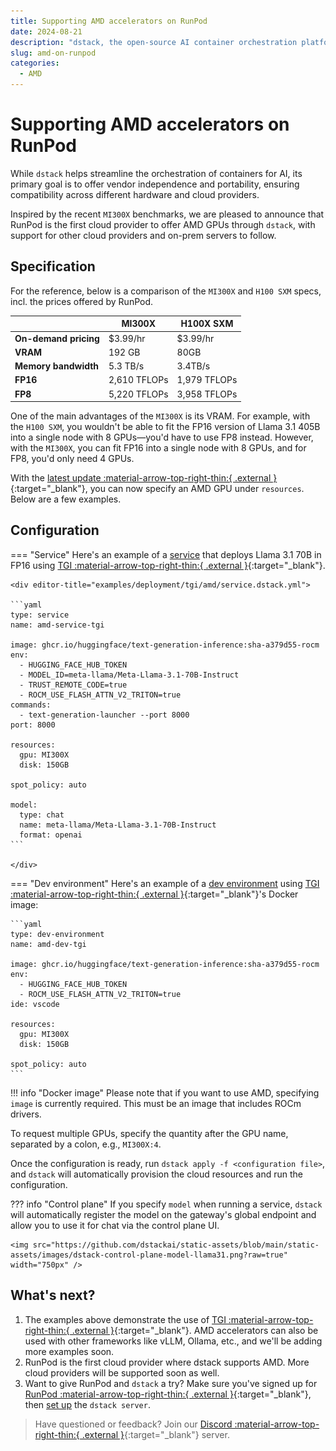 ```yaml
---
title: Supporting AMD accelerators on RunPod
date: 2024-08-21
description: "dstack, the open-source AI container orchestration platform, adds support for AMD accelerators, with RunPod as the first supported cloud provider."  
slug: amd-on-runpod
categories:
  - AMD
---
```


# Supporting AMD accelerators on RunPod

While `dstack` helps streamline the orchestration of containers for AI, its primary goal is to offer vendor independence
and portability, ensuring compatibility across different hardware and cloud providers.

Inspired by the recent `MI300X` benchmarks, we are pleased to announce that RunPod is the first cloud provider to offer
AMD GPUs through `dstack`, with support for other cloud providers and on-prem servers to follow.

<!-- more -->

## Specification

For the reference, below is a comparison of the `MI300X` and `H100 SXM` specs, incl. the prices offered by RunPod.

|                                 | MI300X                                    | H100X SXM    |
|---------------------------------|-------------------------------------------|--------------|
| **On-demand pricing**           | $3.99/hr                                  | $3.99/hr     |
| **VRAM**                        | 192 GB                                    | 80GB         |
| **Memory bandwidth**            | 5.3 TB/s                                  | 3.4TB/s      |
| **FP16**                        | 2,610 TFLOPs                              | 1,979 TFLOPs |
| **FP8**                         | 5,220 TFLOPs                              | 3,958 TFLOPs |

One of the main advantages of the `MI300X` is its VRAM. For example, with the `H100 SXM`, you wouldn't be able to fit the FP16
version of Llama 3.1 405B into a single node with 8 GPUs—you'd have to use FP8 instead. However, with the `MI300X`, you
can fit FP16 into a single node with 8 GPUs, and for FP8, you'd only need 4 GPUs.

With the [latest update :material-arrow-top-right-thin:{ .external }](https://github.com/dstackai/dstack/releases/0.18.11rc1){:target="_blank"},
you can now specify an AMD GPU under `resources`. Below are a few examples.

## Configuration

=== "Service"
    Here's an example of a [service](../../docs/services.md) that deploys
    Llama 3.1 70B in FP16 using [TGI :material-arrow-top-right-thin:{ .external }](https://huggingface.co/docs/text-generation-inference/en/installation_amd){:target="_blank"}.
    
    <div editor-title="examples/deployment/tgi/amd/service.dstack.yml"> 
    
    ```yaml
    type: service
    name: amd-service-tgi
    
    image: ghcr.io/huggingface/text-generation-inference:sha-a379d55-rocm
    env:
      - HUGGING_FACE_HUB_TOKEN
      - MODEL_ID=meta-llama/Meta-Llama-3.1-70B-Instruct
      - TRUST_REMOTE_CODE=true
      - ROCM_USE_FLASH_ATTN_V2_TRITON=true
    commands:
      - text-generation-launcher --port 8000
    port: 8000
    
    resources:
      gpu: MI300X
      disk: 150GB
    
    spot_policy: auto

    model:
      type: chat
      name: meta-llama/Meta-Llama-3.1-70B-Instruct
      format: openai
    ```
    
    </div>

=== "Dev environment"
    Here's an example of a [dev environment](../../docs/dev-environments.md) using
    [TGI :material-arrow-top-right-thin:{ .external }](https://huggingface.co/docs/text-generation-inference/en/installation_amd){:target="_blank"}'s
    Docker image:

    ```yaml
    type: dev-environment
    name: amd-dev-tgi
    
    image: ghcr.io/huggingface/text-generation-inference:sha-a379d55-rocm
    env:
      - HUGGING_FACE_HUB_TOKEN
      - ROCM_USE_FLASH_ATTN_V2_TRITON=true
    ide: vscode
    
    resources:
      gpu: MI300X
      disk: 150GB
    
    spot_policy: auto
    ```

!!! info "Docker image"
    Please note that if you want to use AMD, specifying `image` is currently required. This must be an image that includes
    ROCm drivers.

To request multiple GPUs, specify the quantity after the GPU name, separated by a colon, e.g., `MI300X:4`.

Once the configuration is ready, run `dstack apply -f <configuration file>`, and `dstack` will automatically provision the
cloud resources and run the configuration.

??? info "Control plane"
    If you specify `model` when running a service, `dstack` will automatically register the model on the gateway's global
    endpoint and allow you to use it for chat via the control plane UI.
    
    <img src="https://github.com/dstackai/static-assets/blob/main/static-assets/images/dstack-control-plane-model-llama31.png?raw=true" width="750px" />

## What's next?

1. The examples above demonstrate the use of
[TGI :material-arrow-top-right-thin:{ .external }](https://huggingface.co/docs/text-generation-inference/en/installation_amd){:target="_blank"}. 
AMD accelerators can also be used with other frameworks like vLLM, Ollama, etc., and we'll be adding more examples soon.
2. RunPod is the first cloud provider where dstack supports AMD. More cloud providers will be supported soon as well.
3. Want to give RunPod and `dstack` a try? Make sure you've signed up for [RunPod :material-arrow-top-right-thin:{ .external }](https://www.runpod.io/){:target="_blank"}, 
   then [set up](../../docs/reference/server/config.yml.md#runpod) the `dstack server`. 

> Have questioned or feedback? Join our [Discord :material-arrow-top-right-thin:{ .external }](https://discord.gg/u8SmfwPpMd){:target="_blank"} 
server.